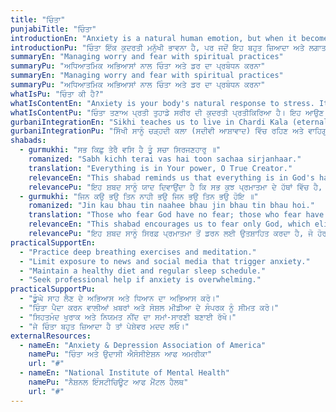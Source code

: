 ```yaml
---
title: "ਚਿੰਤਾ"
punjabiTitle: "ਚਿੰਤਾ"
introductionEn: "Anxiety is a natural human emotion, but when it becomes excessive and persistent, it can interfere with daily life."
introductionPu: "ਚਿੰਤਾ ਇੱਕ ਕੁਦਰਤੀ ਮਨੁੱਖੀ ਭਾਵਨਾ ਹੈ, ਪਰ ਜਦੋਂ ਇਹ ਬਹੁਤ ਜ਼ਿਆਦਾ ਅਤੇ ਲਗਾਤਾਰ ਹੋ ਜਾਂਦੀ ਹੈ, ਤਾਂ ਇਹ ਰੋਜ਼ਾਨਾ ਜੀਵਨ ਵਿੱਚ ਵਿਘਨ ਪਾ ਸਕਦੀ ਹੈ।"
summaryEn: "Managing worry and fear with spiritual practices"
summaryPu: "ਅਧਿਆਤਮਿਕ ਅਭਿਆਸਾਂ ਨਾਲ ਚਿੰਤਾ ਅਤੇ ਡਰ ਦਾ ਪ੍ਰਬੰਧਨ ਕਰਨਾ"
summaryEn: "Managing worry and fear with spiritual practices"
summaryPu: "ਅਧਿਆਤਮਿਕ ਅਭਿਆਸਾਂ ਨਾਲ ਚਿੰਤਾ ਅਤੇ ਡਰ ਦਾ ਪ੍ਰਬੰਧਨ ਕਰਨਾ"
whatIsPu: "ਚਿੰਤਾ ਕੀ ਹੈ?"
whatIsContentEn: "Anxiety is your body's natural response to stress. It's a feeling of fear or apprehension about what's to come. The first day of school, going to a job interview, or giving a speech may make most people feel anxious and nervous. But if your feelings of anxiety are extreme, last for longer than six months, and are interfering with your life, you may have an anxiety disorder."
whatIsContentPu: "ਚਿੰਤਾ ਤਣਾਅ ਪ੍ਰਤੀ ਤੁਹਾਡੇ ਸਰੀਰ ਦੀ ਕੁਦਰਤੀ ਪ੍ਰਤੀਕਿਰਿਆ ਹੈ। ਇਹ ਆਉਣ ਵਾਲੇ ਸਮੇਂ ਬਾਰੇ ਡਰ ਜਾਂ ਚਿੰਤਾ ਦੀ ਭਾਵਨਾ ਹੈ। ਸਕੂਲ ਦਾ ਪਹਿਲਾ ਦਿਨ, ਨੌਕਰੀ ਦੀ ਇੰਟਰਵਿਊ ਲਈ ਜਾਣਾ, ਜਾਂ ਭਾਸ਼ਣ ਦੇਣਾ ਜ਼ਿਆਦਾਤਰ ਲੋਕਾਂ ਨੂੰ ਚਿੰਤਤ ਅਤੇ ਘਬਰਾਹਟ ਮਹਿਸੂਸ ਕਰਾ ਸਕਦਾ ਹੈ। ਪਰ ਜੇ ਤੁਹਾਡੀਆਂ ਚਿੰਤਾ ਦੀਆਂ ਭਾਵਨਾਵਾਂ ਬਹੁਤ ਜ਼ਿਆਦਾ ਹਨ, ਛੇ ਮਹੀਨਿਆਂ ਤੋਂ ਵੱਧ ਸਮੇਂ ਤੱਕ ਰਹਿੰਦੀਆਂ ਹਨ, ਅਤੇ ਤੁਹਾਡੇ ਜੀਵਨ ਵਿੱਚ ਵਿਘਨ ਪਾ ਰਹੀਆਂ ਹਨ, ਤਾਂ ਤੁਹਾਨੂੰ ਚਿੰਤਾ ਵਿਕਾਰ ਹੋ ਸਕਦਾ ਹੈ।"
gurbaniIntegrationEn: "Sikhi teaches us to live in Chardi Kala (eternal optimism) and to trust in Waheguru's will (Hukam). When faced with anxiety, meditating on Naam (Divine Name) and seeking solace in Gurbani can provide inner peace and strength. The practice of Simran helps to calm the restless mind and focus on the present moment."
gurbaniIntegrationPu: "ਸਿੱਖੀ ਸਾਨੂੰ ਚੜ੍ਹਦੀ ਕਲਾ (ਸਦੀਵੀ ਆਸ਼ਾਵਾਦ) ਵਿੱਚ ਰਹਿਣ ਅਤੇ ਵਾਹਿਗੁਰੂ ਦੀ ਰਜ਼ਾ (ਹੁਕਮ) ਵਿੱਚ ਭਰੋਸਾ ਰੱਖਣ ਦੀ ਸਿੱਖਿਆ ਦਿੰਦੀ ਹੈ। ਜਦੋਂ ਚਿੰਤਾ ਦਾ ਸਾਹਮਣਾ ਕਰਨਾ ਪੈਂਦਾ ਹੈ, ਤਾਂ ਨਾਮ (ਰੱਬੀ ਨਾਮ) ਦਾ ਸਿਮਰਨ ਕਰਨਾ ਅਤੇ ਗੁਰਬਾਣੀ ਵਿੱਚ ਸ਼ਾਂਤੀ ਲੱਭਣਾ ਅੰਦਰੂਨੀ ਸ਼ਾਂਤੀ ਅਤੇ ਤਾਕਤ ਪ੍ਰਦਾਨ ਕਰ ਸਕਦਾ ਹੈ। ਸਿਮਰਨ ਦਾ ਅਭਿਆਸ ਬੇਚੈਨ ਮਨ ਨੂੰ ਸ਼ਾਂਤ ਕਰਨ ਅਤੇ ਵਰਤਮਾਨ ਪਲ 'ਤੇ ਧਿਆਨ ਕੇਂਦਰਿਤ ਕਰਨ ਵਿੱਚ ਮਦਦ ਕਰਦਾ ਹੈ।"
shabads:
  - gurmukhi: "ਸਭ ਕਿਛੁ ਤੇਰੈ ਵਸਿ ਹੈ ਤੂੰ ਸਚਾ ਸਿਰਜਣਹਾਰੁ ॥"
    romanized: "Sabh kichh terai vas hai toon sachaa sirjanhaar."
    translation: "Everything is in Your power, O True Creator."
    relevanceEn: "This shabad reminds us that everything is in God's hands, reducing the burden of control and anxiety."
    relevancePu: "ਇਹ ਸ਼ਬਦ ਸਾਨੂੰ ਯਾਦ ਦਿਵਾਉਂਦਾ ਹੈ ਕਿ ਸਭ ਕੁਝ ਪ੍ਰਮਾਤਮਾ ਦੇ ਹੱਥਾਂ ਵਿੱਚ ਹੈ, ਜਿਸ ਨਾਲ ਨਿਯੰਤਰਣ ਅਤੇ ਚਿੰਤਾ ਦਾ ਬੋਝ ਘੱਟ ਹੁੰਦਾ ਹੈ।"
  - gurmukhi: "ਜਿਨ ਕਉ ਭਉ ਤਿਨ ਨਾਹੀ ਭਉ ਜਿਨ ਭਉ ਤਿਨ ਭਉ ਹੋਇ ॥"
    romanized: "Jin kau bhau tin naahee bhau jin bhau tin bhau hoi."
    translation: "Those who fear God have no fear; those who fear have fear."
    relevanceEn: "This shabad encourages us to fear only God, which eliminates all other fears and anxieties."
    relevancePu: "ਇਹ ਸ਼ਬਦ ਸਾਨੂੰ ਸਿਰਫ਼ ਪ੍ਰਮਾਤਮਾ ਤੋਂ ਡਰਨ ਲਈ ਉਤਸ਼ਾਹਿਤ ਕਰਦਾ ਹੈ, ਜੋ ਹੋਰ ਸਾਰੇ ਡਰਾਂ ਅਤੇ ਚਿੰਤਾਵਾਂ ਨੂੰ ਖਤਮ ਕਰਦਾ ਹੈ।"
practicalSupportEn:
  - "Practice deep breathing exercises and meditation."
  - "Limit exposure to news and social media that trigger anxiety."
  - "Maintain a healthy diet and regular sleep schedule."
  - "Seek professional help if anxiety is overwhelming."
practicalSupportPu:
  - "ਡੂੰਘੇ ਸਾਹ ਲੈਣ ਦੇ ਅਭਿਆਸ ਅਤੇ ਧਿਆਨ ਦਾ ਅਭਿਆਸ ਕਰੋ।"
  - "ਚਿੰਤਾ ਪੈਦਾ ਕਰਨ ਵਾਲੀਆਂ ਖ਼ਬਰਾਂ ਅਤੇ ਸੋਸ਼ਲ ਮੀਡੀਆ ਦੇ ਸੰਪਰਕ ਨੂੰ ਸੀਮਤ ਕਰੋ।"
  - "ਸਿਹਤਮੰਦ ਖੁਰਾਕ ਅਤੇ ਨਿਯਮਤ ਨੀਂਦ ਦਾ ਸਮਾਂ-ਸਾਰਣੀ ਬਣਾਈ ਰੱਖੋ।"
  - "ਜੇ ਚਿੰਤਾ ਬਹੁਤ ਜ਼ਿਆਦਾ ਹੈ ਤਾਂ ਪੇਸ਼ੇਵਰ ਮਦਦ ਲਓ।"
externalResources:
  - nameEn: "Anxiety & Depression Association of America"
    namePu: "ਚਿੰਤਾ ਅਤੇ ਉਦਾਸੀ ਐਸੋਸੀਏਸ਼ਨ ਆਫ ਅਮਰੀਕਾ"
    url: "#"
  - nameEn: "National Institute of Mental Health"
    namePu: "ਨੈਸ਼ਨਲ ਇੰਸਟੀਚਿਊਟ ਆਫ ਮੈਂਟਲ ਹੈਲਥ"
    url: "#"
---
```

